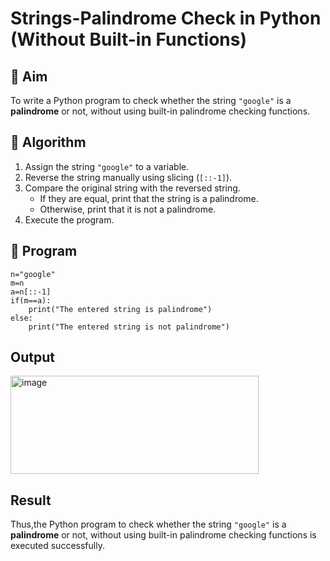 # Strings-Palindrome Check in Python (Without Built-in Functions)

## 🎯 Aim
To write a Python program to check whether the string `"google"` is a **palindrome** or not, without using built-in palindrome checking functions.

## 🧠 Algorithm
1. Assign the string `"google"` to a variable.
2. Reverse the string manually using slicing (`[::-1]`).
3. Compare the original string with the reversed string.
   - If they are equal, print that the string is a palindrome.
   - Otherwise, print that it is not a palindrome.
4. Execute the program.

## 🧾 Program
```
n="google"
m=n
a=n[::-1]
if(m==a):
    print("The entered string is palindrome")
else:
    print("The entered string is not palindrome")
```
## Output
<img width="397" height="157" alt="image" src="https://github.com/user-attachments/assets/8effb00b-560e-4415-aa1b-35b6e9fb1698" />


## Result
Thus,the Python program to check whether the string `"google"` is a **palindrome** or not, without using built-in palindrome checking functions is executed successfully.
